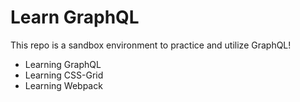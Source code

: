 # Learn GraphQL

This repo is a sandbox environment to practice and utilize GraphQL!
- Learning GraphQL
- Learning CSS-Grid
- Learning Webpack
